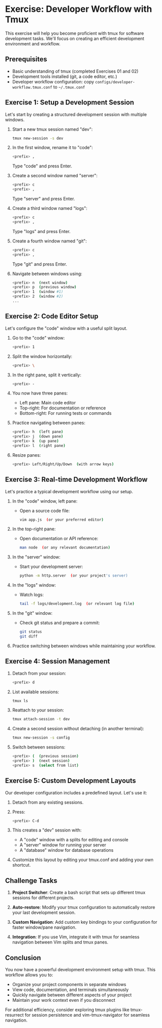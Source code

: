 # Exercise: Developer Workflow with Tmux

This exercise will help you become proficient with tmux for software development tasks. We'll focus on creating an efficient development environment and workflow.

## Prerequisites

- Basic understanding of tmux (completed Exercises 01 and 02)
- Development tools installed (git, a code editor, etc.)
- Developer workflow configuration: copy `configs/developer-workflow.tmux.conf` to `~/.tmux.conf`

## Exercise 1: Setup a Development Session

Let's start by creating a structured development session with multiple windows.

1. Start a new tmux session named "dev":
   ```bash
   tmux new-session -s dev
   ```

2. In the first window, rename it to "code":
   ```bash
   <prefix> ,
   ```
   Type "code" and press Enter.

3. Create a second window named "server":
   ```bash
   <prefix> c
   <prefix> ,
   ```
   Type "server" and press Enter.

4. Create a third window named "logs":
   ```bash
   <prefix> c
   <prefix> ,
   ```
   Type "logs" and press Enter.

5. Create a fourth window named "git":
   ```bash
   <prefix> c
   <prefix> ,
   ```
   Type "git" and press Enter.

6. Navigate between windows using:
   ```bash
   <prefix> n  (next window)
   <prefix> p  (previous window)
   <prefix> 1  (window #1)
   <prefix> 2  (window #2)
   ...
   ```

## Exercise 2: Code Editor Setup

Let's configure the "code" window with a useful split layout.

1. Go to the "code" window:
   ```bash
   <prefix> 1
   ```

2. Split the window horizontally:
   ```bash
   <prefix> \
   ```

3. In the right pane, split it vertically:
   ```bash
   <prefix> -
   ```

4. You now have three panes:
   - Left pane: Main code editor
   - Top-right: For documentation or reference
   - Bottom-right: For running tests or commands

5. Practice navigating between panes:
   ```bash
   <prefix> h  (left pane)
   <prefix> j  (down pane)
   <prefix> k  (up pane)
   <prefix> l  (right pane)
   ```

6. Resize panes:
   ```bash
   <prefix> Left/Right/Up/Down  (with arrow keys)
   ```

## Exercise 3: Real-time Development Workflow

Let's practice a typical development workflow using our setup.

1. In the "code" window, left pane:
   - Open a source code file:
     ```bash
     vim app.js  (or your preferred editor)
     ```

2. In the top-right pane:
   - Open documentation or API reference:
     ```bash
     man node  (or any relevant documentation)
     ```

3. In the "server" window:
   - Start your development server:
     ```bash
     python -m http.server  (or your project's server)
     ```

4. In the "logs" window:
   - Watch logs:
     ```bash
     tail -f logs/development.log  (or relevant log file)
     ```

5. In the "git" window:
   - Check git status and prepare a commit:
     ```bash
     git status
     git diff
     ```

6. Practice switching between windows while maintaining your workflow.

## Exercise 4: Session Management

1. Detach from your session:
   ```bash
   <prefix> d
   ```

2. List available sessions:
   ```bash
   tmux ls
   ```

3. Reattach to your session:
   ```bash
   tmux attach-session -t dev
   ```

4. Create a second session without detaching (in another terminal):
   ```bash
   tmux new-session -s config
   ```

5. Switch between sessions:
   ```bash
   <prefix> (  (previous session)
   <prefix> )  (next session)
   <prefix> s  (select from list)
   ```

## Exercise 5: Custom Development Layouts

Our developer configuration includes a predefined layout. Let's use it:

1. Detach from any existing sessions.

2. Press:
   ```bash
   <prefix> C-d
   ```

3. This creates a "dev" session with:
   - A "code" window with a splits for editing and console
   - A "server" window for running your server
   - A "database" window for database operations

4. Customize this layout by editing your tmux.conf and adding your own shortcut.

## Challenge Tasks

1. **Project Switcher**: Create a bash script that sets up different tmux sessions for different projects.

2. **Auto-restore**: Modify your tmux configuration to automatically restore your last development session.

3. **Custom Navigation**: Add custom key bindings to your configuration for faster window/pane navigation.

4. **Integration**: If you use Vim, integrate it with tmux for seamless navigation between Vim splits and tmux panes.

## Conclusion

You now have a powerful development environment setup with tmux. This workflow allows you to:

- Organize your project components in separate windows
- View code, documentation, and terminals simultaneously
- Quickly navigate between different aspects of your project
- Maintain your work context even if you disconnect

For additional efficiency, consider exploring tmux plugins like tmux-resurrect for session persistence and vim-tmux-navigator for seamless navigation.